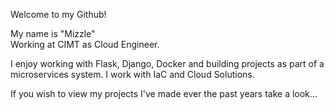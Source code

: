 Welcome to my Github! 

My name is "Mizzle"  
Working at CIMT as Cloud Engineer. 

I enjoy working with Flask, Django, Docker and building projects as part of a microservices system. 
I work with IaC and Cloud Solutions. 

If you wish to view my projects I've made ever the past years take a look... 

